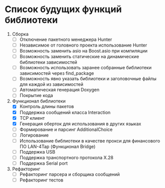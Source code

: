 # Список будущих функций библиотеки

1. Сборка
   - [ ] Отключение пакетного менеджера Hunter
   - [ ] Независимое от головного проекта использование Hunter
   - [ ] Возможность заменить asio на Boost.asio при компиляции
   - [ ] Возможность заменить статические на динамические библиотеки зависимостей
   - [ ] Возможность использовать заранее собранные библиотеки зависимостей через find_package
   - [ ] Возможность явно указать библиотеки и заголовочные файлы для каждой из зависимостей
   - [ ] Автоматическая генерация Doxygen
   - [ ] Покрытие кода

2. Функционал библиотеки
   - [X] Контроль длины пакетов
   - [X] Поддержка сообщений класса Interaction
   - [X] TCP клиент
   - [X] Генерация оберток для использования в других языках
   - [ ] Формирование и парсинг AdditionalChoice
   - [ ] Логирование
   - [ ] Использование библиотеки в качестве прокси для финансового ПО LAN-4Tap (Функционал Bridge)
   - [ ] Поддержка USB
   - [ ] Поддержка транспортного протокола X.28
   - [ ] Поддержка Serial port
3. Рефакторинг
   - [ ] Рефакторинг парсера и сборщика сообщений
   - [ ] Рефакторинг тестов
